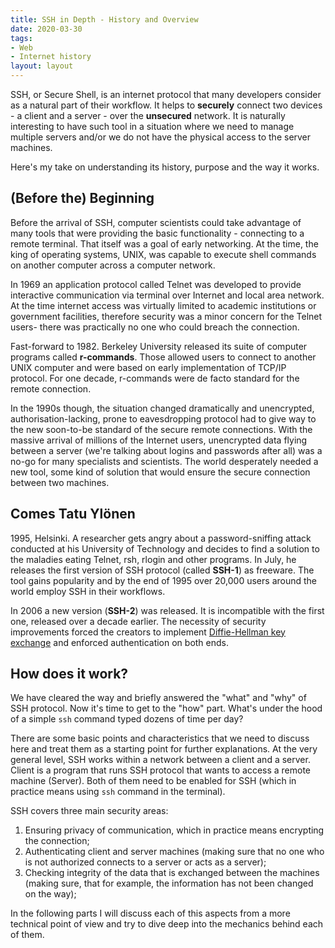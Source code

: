 ```yaml
---
title: SSH in Depth - History and Overview
date: 2020-03-30
tags:
- Web
- Internet history
layout: layout
---
```


SSH, or Secure Shell, is an internet protocol that many developers consider
as a natural part of their workflow. It helps to **securely** connect two
devices - a client and a server - over the **unsecured** network. It is
naturally interesting to have such tool in a situation where we need to manage
multiple servers and/or we do not have the physical access to the server
machines.

Here's my take on understanding its history, purpose and the way it works.

## (Before the) Beginning

Before the arrival of SSH, computer scientists could take advantage of many
tools that were providing the basic functionality - connecting to a remote
terminal. That itself was a goal of early networking. At the time, the king of
operating systems, UNIX, was capable to execute shell commands on another
computer across a computer network.

In 1969 an application protocol called Telnet was developed to provide
interactive communication via terminal over Internet and local area network. At
the time internet access was virtually limited to academic institutions or
government facilities, therefore security was a minor concern for the Telnet
users- there was practically no one who could breach the connection.

Fast-forward to 1982. Berkeley University released its suite of computer
programs called **r-commands**. Those allowed users to connect to another UNIX
computer and were based on early implementation of TCP/IP protocol. For one
decade, r-commands were de facto standard for the remote connection.

In the 1990s though, the situation changed dramatically and unencrypted,
authorisation-lacking, prone to eavesdropping protocol had to give way to the
new soon-to-be standard of the secure remote connections. With the massive
arrival of millions of the Internet users, unencrypted data flying between a
server (we're talking about logins and passwords after all) was a no-go for
many specialists and scientists. The world desperately needed a new tool, some
kind of solution that would ensure the secure connection between two machines.

## Comes Tatu Ylönen

1995, Helsinki. A researcher gets angry about a password-sniffing attack
conducted at his University of Technology and decides to find a solution to the
maladies eating Telnet, rsh, rlogin and other programs. In July, he releases
the first version of SSH protocol (called **SSH-1**) as freeware. The tool
gains popularity and by the end of 1995 over 20,000 users around the world
employ SSH in their workflows.

In 2006 a new version (**SSH-2**) was released. It is incompatible with
the first one, released over a decade earlier. The necessity of security
improvements forced the creators to implement [Diffie-Hellman key
exchange](https://en.wikipedia.org/wiki/Diffie%E2%80%93Hellman_key_exchange)
and enforced authentication on both ends.

## How does it work?

We have cleared the way and briefly answered the "what" and "why" of SSH protocol. Now
it's time to get to the "how" part. What's under the hood of a simple `ssh`
command typed dozens of time per day?

There are some basic points and characteristics that we need to discuss here and
treat them as a starting point for further explanations. At the very general
level, SSH works within a network between a client and a server. Client is a
program that runs SSH protocol that wants to access a remote machine (Server).
Both of them need to be enabled for SSH (which in practice means using `ssh`
command in the terminal).

SSH covers three main security areas:
1. Ensuring privacy of communication, which in practice means encrypting the
   connection;
2. Authenticating client and server machines (making sure that no one who is
   not authorized connects to a server or acts as a server);
3. Checking integrity of the data that is exchanged between the machines
   (making sure, that for example, the information has not been changed on the
   way);

In the following parts I will discuss each of this aspects from a more
technical point of view and try to dive deep into the mechanics behind each of
them.
